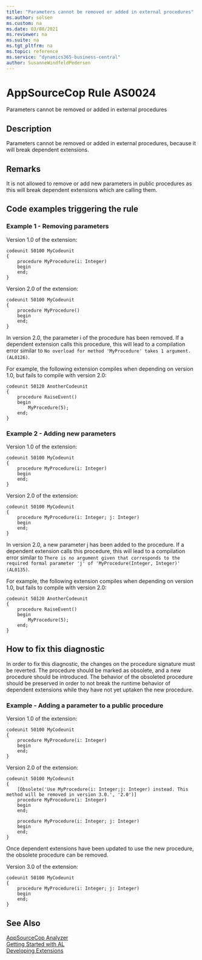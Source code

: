 ```yaml
---
title: "Parameters cannot be removed or added in external procedures"
ms.author: solsen
ms.custom: na
ms.date: 03/08/2021
ms.reviewer: na
ms.suite: na
ms.tgt_pltfrm: na
ms.topic: reference
ms.service: "dynamics365-business-central"
author: SusanneWindfeldPedersen
---
```

[//]: # (START>DO_NOT_EDIT)
[//]: # (IMPORTANT:Do not edit any of the content between here and the END>DO_NOT_EDIT.)
[//]: # (Any modifications should be made in the .xml files in the ModernDev repo.)
# AppSourceCop Rule AS0024
Parameters cannot be removed or added in external procedures

## Description
Parameters cannot be removed or added in external procedures, because it will break dependent extensions.

[//]: # (IMPORTANT: END>DO_NOT_EDIT)

## Remarks

It is not allowed to remove or add new parameters in public procedures as this will break dependent extensions which are calling them.

## Code examples triggering the rule

### Example 1 - Removing parameters

Version 1.0 of the extension:
```AL
codeunit 50100 MyCodeunit
{
    procedure MyProcedure(i: Integer)
    begin
    end;
}
```

Version 2.0 of the extension:
```AL
codeunit 50100 MyCodeunit
{
    procedure MyProcedure()
    begin
    end;
}
```

In version 2.0, the parameter i of the procedure has been removed. If a dependent extension calls this procedure, this will lead to a compilation error similar to `No overload for method 'MyProcedure' takes 1 argument. (AL0126)`.

For example, the following extension compiles when depending on version 1.0, but fails to compile with version 2.0:
```AL
codeunit 50120 AnotherCodeunit
{
    procedure RaiseEvent()
    begin
        MyProcedure(5);
    end;
}
```

### Example 2 - Adding new parameters

Version 1.0 of the extension:
```AL
codeunit 50100 MyCodeunit
{
    procedure MyProcedure(i: Integer)
    begin
    end;
}
```

Version 2.0 of the extension:
```AL
codeunit 50100 MyCodeunit
{
    procedure MyProcedure(i: Integer; j: Integer)
    begin
    end;
}
```

In version 2.0, a new parameter j has been added to the procedure. If a dependent extension calls this procedure, this will lead to a compilation error similar to `There is no argument given that corresponds to the required formal parameter 'j' of 'MyProcedure(Integer, Integer)' (AL0135)`.

For example, the following extension compiles when depending on version 1.0, but fails to compile with version 2.0:
```AL
codeunit 50120 AnotherCodeunit
{
    procedure RaiseEvent()
    begin
        MyProcedure(5);
    end;
}
```

## How to fix this diagnostic

In order to fix this diagnostic, the changes on the procedure signature must be reverted. The procedure should be marked as obsolete, and a new procedure should be introduced.
The behavior of the obsoleted procedure should be preserved in order to not break the runtime behavior of dependent extensions while they have not yet uptaken the new procedure.

### Example - Adding a parameter to a public procedure

Version 1.0 of the extension:
```AL
codeunit 50100 MyCodeunit
{
    procedure MyProcedure(i: Integer)
    begin
    end;
}
```

Version 2.0 of the extension:
```AL
codeunit 50100 MyCodeunit
{
    [Obsolete('Use MyProcedure(i: Integer;j: Integer) instead. This method will be removed in version 3.0.', '2.0')]
    procedure MyProcedure(i: Integer)
    begin
    end;
    
    procedure MyProcedure(i: Integer; j: Integer)
    begin
    end;
}
```

Once dependent extensions have been updated to use the new procedure, the obsolete procedure can be removed.

Version 3.0 of the extension:
```AL
codeunit 50100 MyCodeunit
{  
    procedure MyProcedure(i: Integer; j: Integer)
    begin
    end;
}
```

## See Also  
[AppSourceCop Analyzer](appsourcecop.md)  
[Getting Started with AL](../devenv-get-started.md)  
[Developing Extensions](../devenv-dev-overview.md)  
